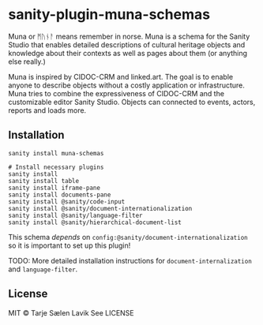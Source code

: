# sanity-plugin-muna-schemas

Muna or ᛗᚢᚾᚨ means remember in norse. Muna is a schema for the Sanity Studio that enables detailed descriptions of cultural heritage objects and knowledge about their contexts as well as pages about them (or anything else really.) 

Muna is inspired by CIDOC-CRM and linked.art. The goal is to enable anyone to describe objects without a costly application or infrastructure. Muna tries to combine the expressiveness of CIDOC-CRM and the customizable editor Sanity Studio. Objects can connected to events, actors, reports and loads more.

## Installation

```
sanity install muna-schemas

# Install necessary plugins
sanity install 
sanity install table 
sanity install iframe-pane 
sanity install documents-pane
sanity install @sanity/code-input 
sanity install @sanity/document-internationalization 
sanity install @sanity/language-filter 
sanity install @sanity/hierarchical-document-list
```

This schema _depends_ on `config:@sanity/document-internationalization` so it is important to set up this plugin!

TODO: More detailed installation instructions for `document-internalization` and `language-filter`.

<!-- ## Configuration

The plugin can be configured through `<your-studio-folder>/config/muna-schemas.json`:

```json
{
  "add-config": "here"
}
``` -->

## License

MIT © Tarje Sælen Lavik
See LICENSE